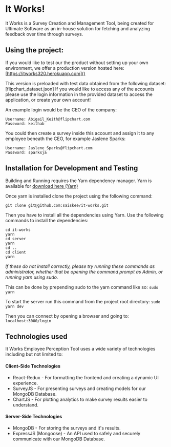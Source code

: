 # It Works!

It Works is a Survey Creation and Management Tool, being created for Ultimate Software as an in-house solution for fetching and analyzing feedback over time through surveys.


## Using the project:

If you would like to test our the product without setting up your own environment, we offer a production version hosted here:
[https://itworks320.herokuapp.com]()

This version is preloaded with test data obtained from the following dataset: [flipchart_dataset.json]
If you would like to access any of the accounts please use the login information in the provided dataset to access the application, or create your own account!

An example login would be the CEO of the company:
```
Username: Abigail_Keith@flipchart.com 
Password: keithab
```
You could then create a survey inside this account and assign it to any employee beneath the CEO, for example Jaslene Sparks:
```
Username: Jaslene_Sparks@flipchart.com
Password: sparksja
```

## Installation for Development and Testing

Building and Running requires the Yarn dependency manager. Yarn is available for [download here (Yarn)](https://yarnpkg.com/lang/en/docs/install/#windows-stable)

Once yarn is installed clone the project using the following command:

```git clone git@github.com:saiskee/it-works.git```

Then you have to install all the dependencies using Yarn. Use the following commands to install the dependencies:
```
cd it-works
yarn
cd server
yarn
cd ..
cd client 
yarn
```

_If these do not install correctly, please try running these commands as administrator, whether that be opening the command prompt as Admin, or running yarn using sudo._

This can be done by prepending sudo to the yarn command like so:
```sudo yarn```


To start the server run this command from the project root directory:
```sudo yarn dev```

Then you can connect by opening a browser and going to:
```localhost:3000/login```


## Technologies used

It Works Employee Perception Tool uses a wide variety of technologies including but not limited to:



#### Client-Side Technologies
* React-Redux - For formatting the frontend and creating a dynamic UI experience.
* SurveyJS - For presenting surveys and creating models for our MongoDB Database.
* ChartJS - For plotting analytics to make survey results easier to understand.

#### Server-Side Technologies
* MongoDB - For storing the surveys and it's results.
* ExpressJS (Mongoose) - An API used to safely and securely communicate with our MongoDB Database.
